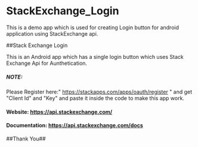 # StackExchange_Login
This is a demo app which is used for creating Login button for android application using StackExchange api.

##Stack Exchange Login

This is an Android app which has a single login button which uses Stack Exchange Api for Aunthetication.


##### NOTE:
  Please Register here:" https://stackapps.com/apps/oauth/register " and get "Client Id" and "Key" and paste it
  inside the code to make this app work.

#### Website: https://api.stackexchange.com/

#### Documentation: https://api.stackexchange.com/docs

##Thank You##
